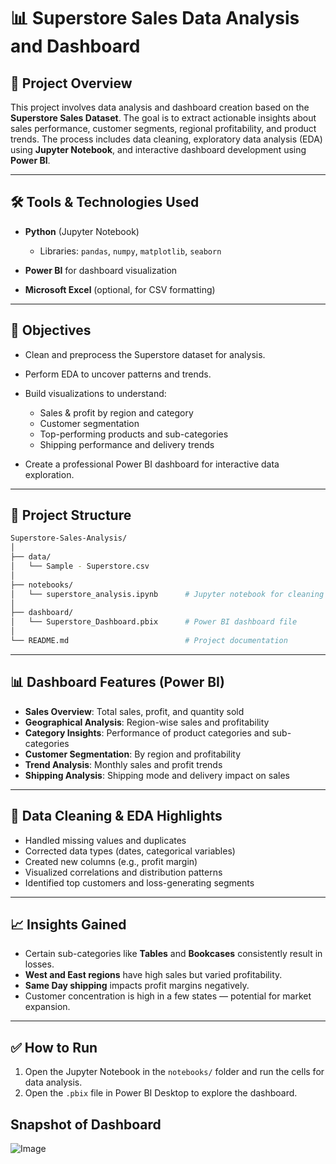 # 📊 Superstore Sales Data Analysis and Dashboard

## 📁 Project Overview

This project involves data analysis and dashboard creation based on the **Superstore Sales Dataset**. The goal is to extract actionable insights about sales performance, customer segments, regional profitability, and product trends. The process includes data cleaning, exploratory data analysis (EDA) using **Jupyter Notebook**, and interactive dashboard development using **Power BI**.

---

## 🛠 Tools & Technologies Used

* **Python** (Jupyter Notebook)

  * Libraries: `pandas`, `numpy`, `matplotlib`, `seaborn`
* **Power BI** for dashboard visualization
* **Microsoft Excel** (optional, for CSV formatting)

---

## 📌 Objectives

* Clean and preprocess the Superstore dataset for analysis.
* Perform EDA to uncover patterns and trends.
* Build visualizations to understand:

  * Sales & profit by region and category
  * Customer segmentation
  * Top-performing products and sub-categories
  * Shipping performance and delivery trends
* Create a professional Power BI dashboard for interactive data exploration.

---

## 📂 Project Structure

```bash
Superstore-Sales-Analysis/
│
├── data/
│   └── Sample - Superstore.csv
│
├── notebooks/
│   └── superstore_analysis.ipynb      # Jupyter notebook for cleaning and EDA
│
├── dashboard/
│   └── Superstore_Dashboard.pbix      # Power BI dashboard file
│
└── README.md                          # Project documentation
```

---

## 📊 Dashboard Features (Power BI)

* **Sales Overview**: Total sales, profit, and quantity sold
* **Geographical Analysis**: Region-wise sales and profitability
* **Category Insights**: Performance of product categories and sub-categories
* **Customer Segmentation**: By region and profitability
* **Trend Analysis**: Monthly sales and profit trends
* **Shipping Analysis**: Shipping mode and delivery impact on sales

---

## 🧹 Data Cleaning & EDA Highlights

* Handled missing values and duplicates
* Corrected data types (dates, categorical variables)
* Created new columns (e.g., profit margin)
* Visualized correlations and distribution patterns
* Identified top customers and loss-generating segments

---

## 📈 Insights Gained

* Certain sub-categories like **Tables** and **Bookcases** consistently result in losses.
* **West and East regions** have high sales but varied profitability.
* **Same Day shipping** impacts profit margins negatively.
* Customer concentration is high in a few states — potential for market expansion.

---

## ✅ How to Run

1. Open the Jupyter Notebook in the `notebooks/` folder and run the cells for data analysis.
2. Open the `.pbix` file in Power BI Desktop to explore the dashboard.

## Snapshot of Dashboard

![Image](https://github.com/user-attachments/assets/8738caf6-0a98-4dcf-83df-44790419a4a1)


